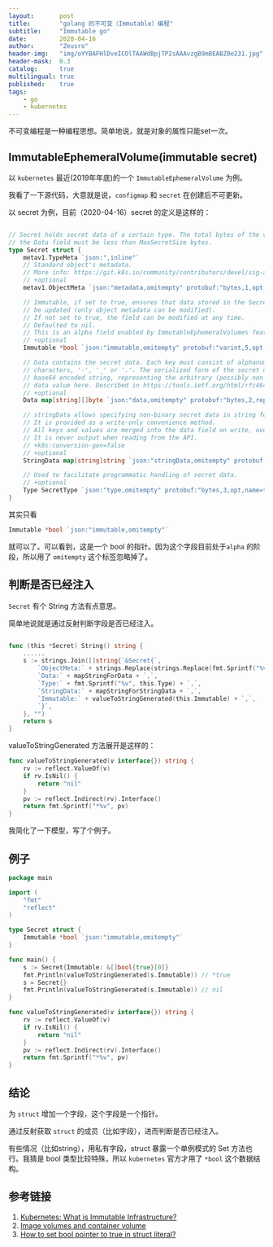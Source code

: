 ```yaml
---
layout:       post
title:        "golang 的不可变（Immutable）编程"
subtitle:     "Immutable go"
date:         2020-04-16
author:       "Zeusro"
header-img:   "img/oYYBAFHlDveICOlTAAWdBpjTP2sAAAvzgB9mBEABZ0e231.jpg" 
header-mask:  0.3
catalog:      true
multilingual: true
published:    true
tags:
    - go
    - kubernetes
---
```



不可变编程是一种编程思想。简单地说，就是对象的属性只能set一次。

## ImmutableEphemeralVolume(immutable secret)

以 `kubernetes` 最近(2019年年底)的一个 `ImmutableEphemeralVolume` 为例。

我看了一下源代码，大意就是说，`configmap` 和 `secret` 在创建后不可更新。

以 secret 为例，目前（2020-04-16）secret 的定义是这样的：

```go

// Secret holds secret data of a certain type. The total bytes of the values in
// the Data field must be less than MaxSecretSize bytes.
type Secret struct {
	metav1.TypeMeta `json:",inline"`
	// Standard object's metadata.
	// More info: https://git.k8s.io/community/contributors/devel/sig-architecture/api-conventions.md#metadata
	// +optional
	metav1.ObjectMeta `json:"metadata,omitempty" protobuf:"bytes,1,opt,name=metadata"`

	// Immutable, if set to true, ensures that data stored in the Secret cannot
	// be updated (only object metadata can be modified).
	// If not set to true, the field can be modified at any time.
	// Defaulted to nil.
	// This is an alpha field enabled by ImmutableEphemeralVolumes feature gate.
	// +optional
	Immutable *bool `json:"immutable,omitempty" protobuf:"varint,5,opt,name=immutable"`

	// Data contains the secret data. Each key must consist of alphanumeric
	// characters, '-', '_' or '.'. The serialized form of the secret data is a
	// base64 encoded string, representing the arbitrary (possibly non-string)
	// data value here. Described in https://tools.ietf.org/html/rfc4648#section-4
	// +optional
	Data map[string][]byte `json:"data,omitempty" protobuf:"bytes,2,rep,name=data"`

	// stringData allows specifying non-binary secret data in string form.
	// It is provided as a write-only convenience method.
	// All keys and values are merged into the data field on write, overwriting any existing values.
	// It is never output when reading from the API.
	// +k8s:conversion-gen=false
	// +optional
	StringData map[string]string `json:"stringData,omitempty" protobuf:"bytes,4,rep,name=stringData"`

	// Used to facilitate programmatic handling of secret data.
	// +optional
	Type SecretType `json:"type,omitempty" protobuf:"bytes,3,opt,name=type,casttype=SecretType"`
}
```

其实只看 

```go
Immutable *bool `json:"immutable,omitempty"`
```

就可以了。可以看到，这是一个 bool 的指针。因为这个字段目前处于`alpha` 的阶段，所以用了 `omitempty` 这个标签忽略掉了。


## 判断是否已经注入

`Secret` 有个 String 方法有点意思。

简单地说就是通过反射判断字段是否已经注入。

```go

func (this *Secret) String() string {
	......
	s := strings.Join([]string{`&Secret{`,
		`ObjectMeta:` + strings.Replace(strings.Replace(fmt.Sprintf("%v", this.ObjectMeta), "ObjectMeta", "v1.ObjectMeta", 1), `&`, ``, 1) + `,`,
		`Data:` + mapStringForData + `,`,
		`Type:` + fmt.Sprintf("%v", this.Type) + `,`,
		`StringData:` + mapStringForStringData + `,`,
		`Immutable:` + valueToStringGenerated(this.Immutable) + `,`,
		`}`,
	}, "")
	return s
}

```

valueToStringGenerated 方法展开是这样的：

```go
func valueToStringGenerated(v interface{}) string {
	rv := reflect.ValueOf(v)
	if rv.IsNil() {
		return "nil"
	}
	pv := reflect.Indirect(rv).Interface()
	return fmt.Sprintf("*%v", pv)
}
```

我简化了一下模型，写了个例子。

## 例子

```go
package main

import (
	"fmt"
	"reflect"
)

type Secret struct {
	Immutable *bool `json:"immutable,omitempty"`
}

func main() {
	s := Secret{Immutable: &[]bool{true}[0]}
	fmt.Println(valueToStringGenerated(s.Immutable)) // *true
	s = Secret{}
	fmt.Println(valueToStringGenerated(s.Immutable)) // nil
}

func valueToStringGenerated(v interface{}) string {
	rv := reflect.ValueOf(v)
	if rv.IsNil() {
		return "nil"
	}
	pv := reflect.Indirect(rv).Interface()
	return fmt.Sprintf("*%v", pv)
}
```

## 结论

为 `struct` 增加一个字段，这个字段是一个指针。

通过反射获取 `struct` 的成员（比如字段），进而判断是否已经注入。

有些情况（比如string），用私有字段，struct 暴露一个单例模式的 Set 方法也行。我猜是 bool 类型比较特殊，所以 `kubernetes` 官方才用了 `*bool` 这个数据结构。


## 参考链接
1. [Kubernetes: What is Immutable Infrastructure?](https://dyn.com/blog/kubernetes-what-is-immutable-infrastructure/)
2. [Image volumes and container volume](https://github.com/kubernetes/kubernetes/issues/831)
3. [How to set bool pointer to true in struct literal?](https://stackoverflow.com/questions/28817992/how-to-set-bool-pointer-to-true-in-struct-literal)